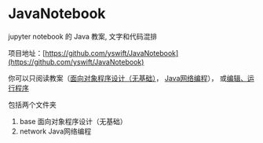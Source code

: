 # JavaNotebook
 jupyter notebook 的 Java 教案,  文字和代码混排

项目地址：[https://github.com/yswift/JavaNotebook](https://github.com/yswift/JavaNotebook)   

你可以只阅读教案（[面向对象程序设计（无基础）](https://nbviewer.jupyter.org/github/yswift/JavaNotebook/tree/master/base/)，
[Java网络编程](https://nbviewer.jupyter.org/github/yswift/JavaNotebook/tree/master/network/)），
或[编辑、运行程序](https://mybinder.org/v2/gh/yswift/JavaNotebook/master?urlpath=lab) 

包括两个文件夹
1) base 面向对象程序设计（无基础）
2) network Java网络编程

